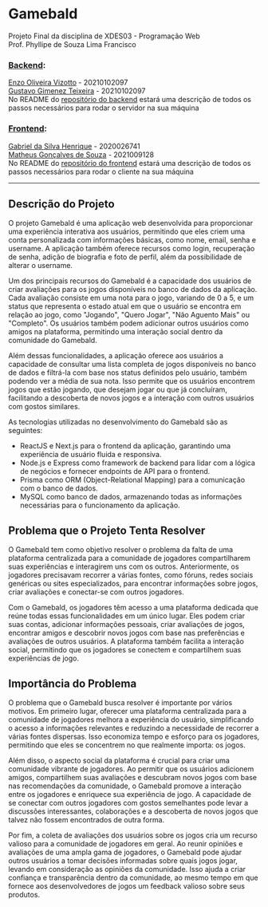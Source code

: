 # Gamebald

Projeto Final da disciplina de XDES03 - Programação Web  
Prof. Phyllipe de Souza Lima Francisco

### [Backend](https://github.com/enzovizotto1/projeto-web-back):
[Enzo Oliveira Vizotto](https://github.com/enzovizotto1/) - 20210102097  
[Gustavo Gimenez Teixeira](https://github.com/ggimenezt) - 20210102097   
No README do [repositório do backend](https://github.com/enzovizotto1/projeto-web-back) estará uma descrição de todos os passos necessários para rodar o servidor na sua máquina 


### [Frontend](https://github.com/enzovizotto1/projeto-web-back):  
[Gabriel da Silva Henrique](https://github.com/GabrielSilva2012) - 2020026741   
[Matheus Gonçalves de Souza](https://github.com/matheusouzag) - 2021009128  
No README do [repositório do frontend](https://github.com/enzovizotto1/projeto-web-back) estará uma descrição de todos os passos necessários para rodar o cliente na sua máquina 

---

## Descrição do Projeto

O projeto Gamebald é uma aplicação web desenvolvida para proporcionar uma experiência interativa aos usuários, permitindo que eles criem uma conta personalizada com informações básicas, como nome, email, senha e username. A aplicação também oferece recursos como login, recuperação de senha, adição de biografia e foto de perfil, além da possibilidade de alterar o username.

Um dos principais recursos do Gamebald é a capacidade dos usuários de criar avaliações para os jogos disponíveis no banco de dados da aplicação. Cada avaliação consiste em uma nota para o jogo, variando de 0 a 5, e um status que representa o estado atual em que o usuário se encontra em relação ao jogo, como "Jogando", "Quero Jogar", "Não Aguento Mais" ou "Completo". Os usuários também podem adicionar outros usuários como amigos na plataforma, permitindo uma interação social dentro da comunidade do Gamebald.

Além dessas funcionalidades, a aplicação oferece aos usuários a capacidade de consultar uma lista completa de jogos disponíveis no banco de dados e filtrá-la com base nos status definidos pelo usuário, também podendo ver a média de sua nota. Isso permite que os usuários encontrem jogos que estão jogando, que desejam jogar ou que já concluíram, facilitando a descoberta de novos jogos e a interação com outros usuários com gostos similares.

As tecnologias utilizadas no desenvolvimento do Gamebald são as seguintes:

- ReactJS e Next.js para o frontend da aplicação, garantindo uma experiência de usuário fluida e responsiva.
- Node.js e Express como framework de backend para lidar com a lógica de negócios e fornecer endpoints de API para o frontend.
- Prisma como ORM (Object-Relational Mapping) para a comunicação com o banco de dados.
- MySQL como banco de dados, armazenando todas as informações necessárias para o funcionamento da aplicação.

## Problema que o Projeto Tenta Resolver

O Gamebald tem como objetivo resolver o problema da falta de uma plataforma centralizada para a comunidade de jogadores compartilharem suas experiências e interagirem uns com os outros. Anteriormente, os jogadores precisavam recorrer a várias fontes, como fóruns, redes sociais genéricas ou sites especializados, para encontrar informações sobre jogos, criar avaliações e conectar-se com outros jogadores.

Com o Gamebald, os jogadores têm acesso a uma plataforma dedicada que reúne todas essas funcionalidades em um único lugar. Eles podem criar suas contas, adicionar informações pessoais, criar avaliações de jogos, encontrar amigos e descobrir novos jogos com base nas preferências e avaliações de outros usuários. A plataforma também facilita a interação social, permitindo que os jogadores se conectem e compartilhem suas experiências de jogo.

## Importância do Problema

O problema que o Gamebald busca resolver é importante por vários motivos. Em primeiro lugar, oferecer uma plataforma centralizada para a comunidade de jogadores melhora a experiência do usuário, simplificando o acesso a informações relevantes e reduzindo a necessidade de recorrer a várias fontes dispersas. Isso economiza tempo e esforço para os jogadores, permitindo que eles se concentrem no que realmente importa: os jogos.

Além disso, o aspecto social da plataforma é crucial para criar uma comunidade vibrante de jogadores. Ao permitir que os usuários adicionem amigos, compartilhem suas avaliações e descubram novos jogos com base nas recomendações da comunidade, o Gamebald promove a interação entre os jogadores e enriquece sua experiência de jogo. A capacidade de se conectar com outros jogadores com gostos semelhantes pode levar a discussões interessantes, colaborações e a descoberta de novos jogos que talvez não fossem encontrados de outra forma.

Por fim, a coleta de avaliações dos usuários sobre os jogos cria um recurso valioso para a comunidade de jogadores em geral. Ao reunir opiniões e avaliações de uma ampla gama de jogadores, o Gamebald pode ajudar outros usuários a tomar decisões informadas sobre quais jogos jogar, levando em consideração as opiniões da comunidade. Isso ajuda a criar confiança e transparência dentro da comunidade, ao mesmo tempo em que fornece aos desenvolvedores de jogos um feedback valioso sobre seus produtos.
